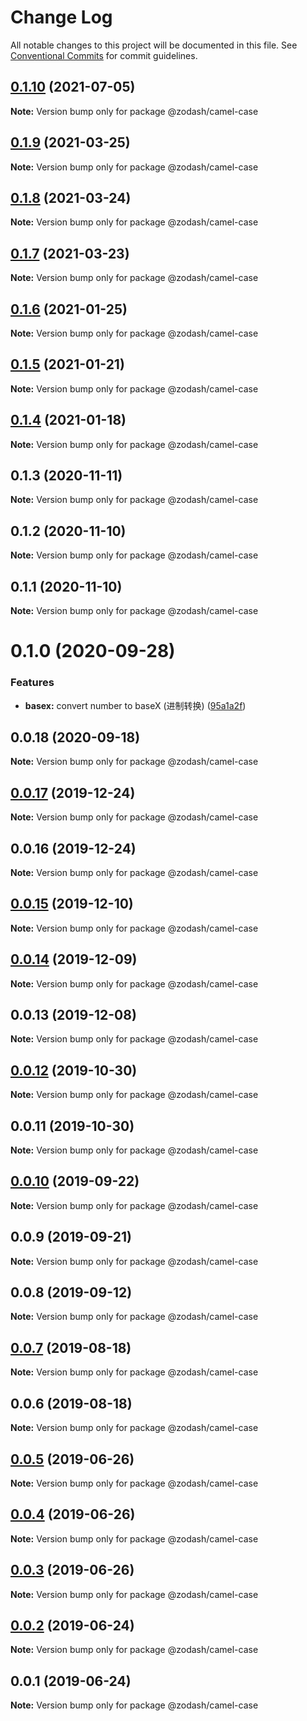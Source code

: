 # Change Log

All notable changes to this project will be documented in this file.
See [Conventional Commits](https://conventionalcommits.org) for commit guidelines.

## [0.1.10](https://github.com/zcorky/zodash/compare/@zodash/camel-case@0.1.9...@zodash/camel-case@0.1.10) (2021-07-05)

**Note:** Version bump only for package @zodash/camel-case





## [0.1.9](https://github.com/zcorky/zodash/compare/@zodash/camel-case@0.1.8...@zodash/camel-case@0.1.9) (2021-03-25)

**Note:** Version bump only for package @zodash/camel-case





## [0.1.8](https://github.com/zcorky/zodash/compare/@zodash/camel-case@0.1.7...@zodash/camel-case@0.1.8) (2021-03-24)

**Note:** Version bump only for package @zodash/camel-case





## [0.1.7](https://github.com/zcorky/zodash/compare/@zodash/camel-case@0.1.6...@zodash/camel-case@0.1.7) (2021-03-23)

**Note:** Version bump only for package @zodash/camel-case





## [0.1.6](https://github.com/zcorky/zodash/compare/@zodash/camel-case@0.1.5...@zodash/camel-case@0.1.6) (2021-01-25)

**Note:** Version bump only for package @zodash/camel-case





## [0.1.5](https://github.com/zcorky/zodash/compare/@zodash/camel-case@0.1.4...@zodash/camel-case@0.1.5) (2021-01-21)

**Note:** Version bump only for package @zodash/camel-case





## [0.1.4](https://github.com/zcorky/zodash/compare/@zodash/camel-case@0.1.3...@zodash/camel-case@0.1.4) (2021-01-18)

**Note:** Version bump only for package @zodash/camel-case





## 0.1.3 (2020-11-11)

**Note:** Version bump only for package @zodash/camel-case





## 0.1.2 (2020-11-10)

**Note:** Version bump only for package @zodash/camel-case





## 0.1.1 (2020-11-10)

**Note:** Version bump only for package @zodash/camel-case





# 0.1.0 (2020-09-28)


### Features

* **basex:** convert number to baseX (进制转换) ([95a1a2f](https://github.com/zcorky/zodash/commit/95a1a2f361d73de5caa3b8e297c1643e97e40983))





## 0.0.18 (2020-09-18)

**Note:** Version bump only for package @zodash/camel-case





## [0.0.17](https://github.com/zcorky/zodash/compare/@zodash/camel-case@0.0.16...@zodash/camel-case@0.0.17) (2019-12-24)

**Note:** Version bump only for package @zodash/camel-case





## 0.0.16 (2019-12-24)

**Note:** Version bump only for package @zodash/camel-case





## [0.0.15](https://github.com/zcorky/zodash/compare/@zodash/camel-case@0.0.14...@zodash/camel-case@0.0.15) (2019-12-10)

**Note:** Version bump only for package @zodash/camel-case





## [0.0.14](https://github.com/zcorky/zodash/compare/@zodash/camel-case@0.0.13...@zodash/camel-case@0.0.14) (2019-12-09)

**Note:** Version bump only for package @zodash/camel-case





## 0.0.13 (2019-12-08)

**Note:** Version bump only for package @zodash/camel-case





## [0.0.12](https://github.com/zcorky/zodash/compare/@zodash/camel-case@0.0.11...@zodash/camel-case@0.0.12) (2019-10-30)

**Note:** Version bump only for package @zodash/camel-case





## 0.0.11 (2019-10-30)

**Note:** Version bump only for package @zodash/camel-case





## [0.0.10](https://github.com/zcorky/zodash/compare/@zodash/camel-case@0.0.9...@zodash/camel-case@0.0.10) (2019-09-22)

**Note:** Version bump only for package @zodash/camel-case





## 0.0.9 (2019-09-21)

**Note:** Version bump only for package @zodash/camel-case





## 0.0.8 (2019-09-12)

**Note:** Version bump only for package @zodash/camel-case





## [0.0.7](https://github.com/zcorky/zodash/compare/@zodash/camel-case@0.0.6...@zodash/camel-case@0.0.7) (2019-08-18)

**Note:** Version bump only for package @zodash/camel-case





## 0.0.6 (2019-08-18)

**Note:** Version bump only for package @zodash/camel-case





## [0.0.5](https://github.com/zcorky/zodash/compare/@zodash/camel-case@0.0.4...@zodash/camel-case@0.0.5) (2019-06-26)

**Note:** Version bump only for package @zodash/camel-case





## [0.0.4](https://github.com/zcorky/zodash/compare/@zodash/camel-case@0.0.3...@zodash/camel-case@0.0.4) (2019-06-26)

**Note:** Version bump only for package @zodash/camel-case





## [0.0.3](https://github.com/zcorky/zodash/compare/@zodash/camel-case@0.0.2...@zodash/camel-case@0.0.3) (2019-06-26)

**Note:** Version bump only for package @zodash/camel-case





## [0.0.2](https://github.com/zcorky/zodash/compare/@zodash/camel-case@0.0.1...@zodash/camel-case@0.0.2) (2019-06-24)

**Note:** Version bump only for package @zodash/camel-case





## 0.0.1 (2019-06-24)

**Note:** Version bump only for package @zodash/camel-case

